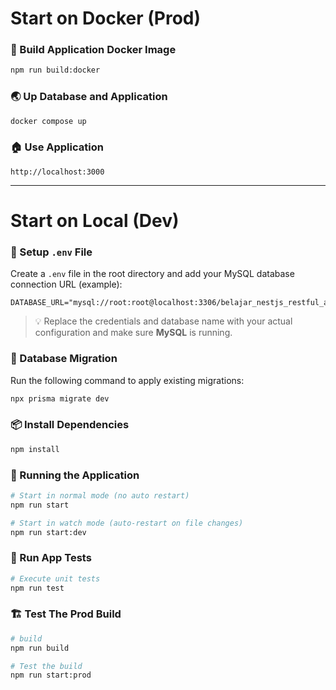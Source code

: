 # Start on Docker (Prod)

### 🔨 Build Application Docker Image

```bash
npm run build:docker
```

### 🌏 Up Database and Application

```bash
docker compose up
```

### 🏠 Use Application

```
http://localhost:3000
```

---

# Start on Local (Dev)

### 📄 Setup `.env` File

Create a `.env` file in the root directory and add your MySQL database connection URL (example):

```env
DATABASE_URL="mysql://root:root@localhost:3306/belajar_nestjs_restful_api_prod"
```

> 💡 Replace the credentials and database name with your actual configuration and make sure **MySQL** is running.

### 🔄 Database Migration

Run the following command to apply existing migrations:

```bash
npx prisma migrate dev
```

### 📦 Install Dependencies

```bash
npm install
```

### 🚀 Running the Application

```bash
# Start in normal mode (no auto restart)
npm run start

# Start in watch mode (auto-restart on file changes)
npm run start:dev
```

### 🧪 Run App Tests

```bash
# Execute unit tests
npm run test
```

### 🏗️ Test The Prod Build

```bash
# build
npm run build

# Test the build
npm run start:prod
```
